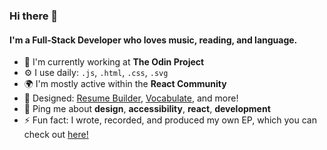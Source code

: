 ### Hi there 👋

#### I'm a Full-Stack Developer who loves music, reading, and language.

- 🏢 I'm currently working at **The Odin Project**
- ⚙️ I use daily: `.js`, `.html`, `.css`, `.svg`
- 🌍 I'm mostly active within the **React Community**
- 💅 Designed: [Resume Builder](https://jakemadash.github.io/resume/), [Vocabulate](https://jakemadash.github.io/vocabulate/), and more!
- 💬 Ping me about **design**, **accessibility**, **react**, **development**
- ⚡️ Fun fact: I wrote, recorded, and produced my own EP, which you can check out [here!](https://soundcloud.com/darpersen/sets/a-fine-collection)
